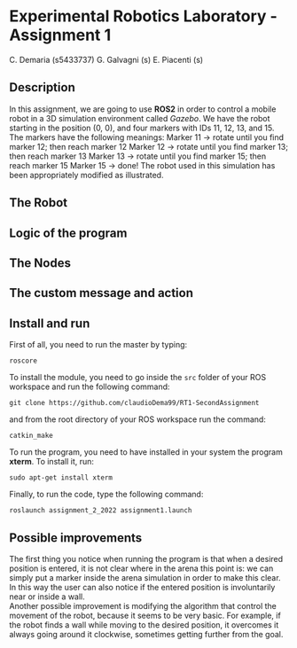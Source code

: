 # Experimental Robotics Laboratory - Assignment 1

C. Demaria (s5433737)
G. Galvagni (s)
E. Piacenti (s)

## Description

In this assignment, we are going to use **ROS2** in order to control a mobile robot in a 3D simulation environment called *Gazebo*.  We have the robot starting in the position (0, 0), and four markers with IDs 11, 12, 13, and 15. 
The markers have the following meanings:
Marker 11 -> rotate until you find marker 12; then reach marker 12
Marker 12 -> rotate until you find marker 13; then reach marker 13
Marker 13 -> rotate until you find marker 15; then reach marker 15
Marker 15 -> done!
The robot used in this simulation has been appropriately modified as illustrated.

## The Robot



## Logic of the program 



## The Nodes



## The custom message and action


## Install and run

First of all, you need to run the master by typing:

    roscore

To install the module, you need to go inside the `src` folder of your ROS workspace and run the following command:

    git clone https://github.com/claudioDema99/RT1-SecondAssignment

and from the root directory of your ROS workspace run the command:

    catkin_make

To run the program, you need to have installed in your system the program **xterm**. To install it, run:

    sudo apt-get install xterm

Finally, to run the code, type the following command:

    roslaunch assignment_2_2022 assignment1.launch

## Possible improvements

The first thing you notice when running the program is that when a desired position is entered, it is not clear where in the arena this point is: we can simply put a marker inside the arena simulation in order to make this clear.  
In this way the user can also notice if the entered position is involuntarily near or inside a wall.  
Another possible improvement is modifying the algorithm that control the movement of the robot, because it seems to be very basic. For example, if the robot finds a wall while moving to the desired position, it overcomes it always going around it clockwise, sometimes getting further from the goal.


